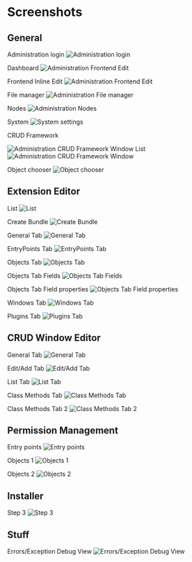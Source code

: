 Screenshots
===========

General
-------

Administration login
![Administration login](images/admin-login.png)

Dashboard
![Administration Frontend Edit](images/admin-dashboard.png)

Frontend Inline Edit
![Administration Frontend Edit](images/admin-frontend-edit.png)

File manager
![Administration File manager](images/admin-files-context-image.png)

Nodes
![Administration Nodes](images/admin-nodes.png)

System
![System settings](images/admin-system.png)

CRUD Framework

![Administration CRUD Framework Window List](images/admin-list.png)
![Administration CRUD Framework Window](images/admin-users.png)

Object chooser
![Object chooser](images/admin-object-chooser.png)


Extension Editor
----------------

List
![List](images/admin-extensioneditor.png)

Create Bundle
![Create Bundle](images/admin-extensioneditor-create.png)

General Tab
![General Tab](images/admin-extensioneditor-general.png)

EntryPoints Tab
![EntryPoints Tab](images/admin-extensioneditor-entrypoints.png)

Objects Tab
![Objects Tab ](images/admin-extensioneditor-objects.png)

Objects Tab Fields
![Objects Tab Fields](images/admin-extensioneditor-objects-fields.png)

Objects Tab Field properties
![Objects Tab Field properties](images/admin-extensioneditor-objects-fields-properties.png)

Windows Tab
![Windows Tab](images/admin-extensioneditor-windows.png)

Plugins Tab
![Plugins Tab](images/admin-extensioneditor-plugins.png)


CRUD Window Editor
------------------

General Tab
![General Tab](images/admin-windoweditor-general.png)

Edit/Add Tab
![Edit/Add Tab](images/admin-windoweditor-edit-add.png)

List Tab
![List Tab](images/admin-windoweditor-list.png)

Class Methods Tab
![Class Methods Tab](images/admin-windoweditor-classmethods1.png)

Class Methods Tab 2
![Class Methods Tab 2](images/admin-windoweditor-classmethods2.png)



Permission Management
------------------

Entry points
![Entry points](images/admin-permission-management1.png)

Objects 1
![Objects 1](images/admin-permission-management2.png)

Objects 2
![Objects 2](images/admin-permission-management3.png)


Installer
------------------

Step 3
![Step 3](images/installer-step3.png)

Stuff
------------------

Errors/Exception Debug View
![Errors/Exception Debug View](images/admin-logs.png)
